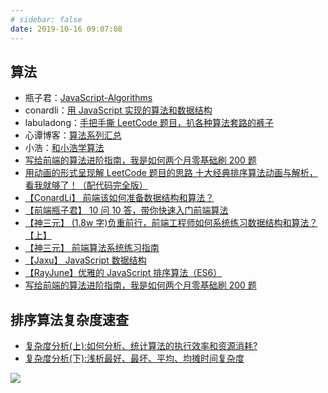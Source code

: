 ```yaml
---
# sidebar: false
date: 2019-10-16 09:07:08
---
```


## 算法

- 瓶子君：[JavaScript-Algorithms](https://github.com/sisterAn/JavaScript-Algorithms)
- conardli：[用 JavaScript 实现的算法和数据结构](http://www.conardli.top/docs/algorithm/)
- labuladong：[手把手撕 LeetCode 题目，扒各种算法套路的裤子](https://github.com/labuladong/fucking-algorithm)
- 心谭博客：[算法系列汇总](https://xxoo521.com/algorithm/)
- 小浩：[和小浩学算法](https://github.com/geekxh/hello-algorithm?utm_source=gold_browser_extension)
- [写给前端的算法进阶指南，我是如何两个月零基础刷 200 题](https://juejin.im/post/5f05087cf265da22d466f60f)
- [用动画的形式呈现解 LeetCode 题目的思路 十大经典排序算法动画与解析，看我就够了！（配代码完全版）](https://github.com/MisterBooo/LeetCodeAnimation)
- [【ConardLi】 前端该如何准备数据结构和算法？](https://juejin.im/post/5d5b307b5188253da24d3cd1)
- [【前端瓶子君】 10 问 10 答，带你快速入门前端算法](https://juejin.im/post/5e92f8bcf265da47f60eb3b1)
- [【神三元】 (1.8w 字)负重前行，前端工程师如何系统练习数据结构和算法？【上】](https://juejin.im/post/5e2f88156fb9a02fdd38a184)
- [【神三元】 前端算法系统练习指南](http://47.98.159.95/leetcode-js/nav/)
- [【Jaxu】 JavaScript 数据结构](https://www.cnblogs.com/jaxu/tag/JavaScript%E6%95%B0%E6%8D%AE%E7%BB%93%E6%9E%84/)
- [【RayJune】优雅的 JavaScript 排序算法（ES6）](https://juejin.im/post/5ab62ec36fb9a028cf326c49)
- [写给前端的算法进阶指南，我是如何两个月零基础刷 200 题](https://juejin.im/post/5f05087cf265da22d466f60f)

## 排序算法复杂度速查

- [复杂度分析(上):如何分析、统计算法的执行效率和资源消耗?](https://juejin.im/post/5cefa484f265da1bd1463cae)
- [复杂度分析(下):浅析最好、最坏、平均、均摊时间复杂度](https://juejin.im/post/5cf3560c6fb9a07ebb051c03)

![](https://gitee.com/alvin0216/cdn/raw/master/img/algorithm/complexity/sort.png)
